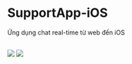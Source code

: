 # SupportApp-iOS

Ứng dụng chat real-time từ web đến iOS <br><br>

<img src="https://i.imgur.com/AfoaG36.png" />
<img src="https://i.imgur.com/5ojmc6J.png" />
